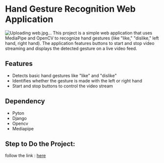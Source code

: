 # Hand Gesture Recognition Web Application
![Uploading web.jpg…]()
 This project is a simple web application that uses MediaPipe and OpenCV to recognize hand gestures (like "like," "dislike," left hand, right hand). The application features buttons to start and stop video streaming and displays the detected gesture on a live video feed.

## Features
- Detects basic hand gestures like "like" and "dislike"
- Identifies whether the gesture is made with the left or right hand
- Start and stop buttons to control the video stream

## Dependency
- Pyton
- Django
- Opencv
- Mediapipe

  
## Step to Do the Project:
follow the link : [here](https://band-prose-3c3.notion.site/HAND-GESTURE-RECOGNITION-WEB-APPLICATION-1145f5ecd9c38041980efa379c9bec32?pvs=4)



 
